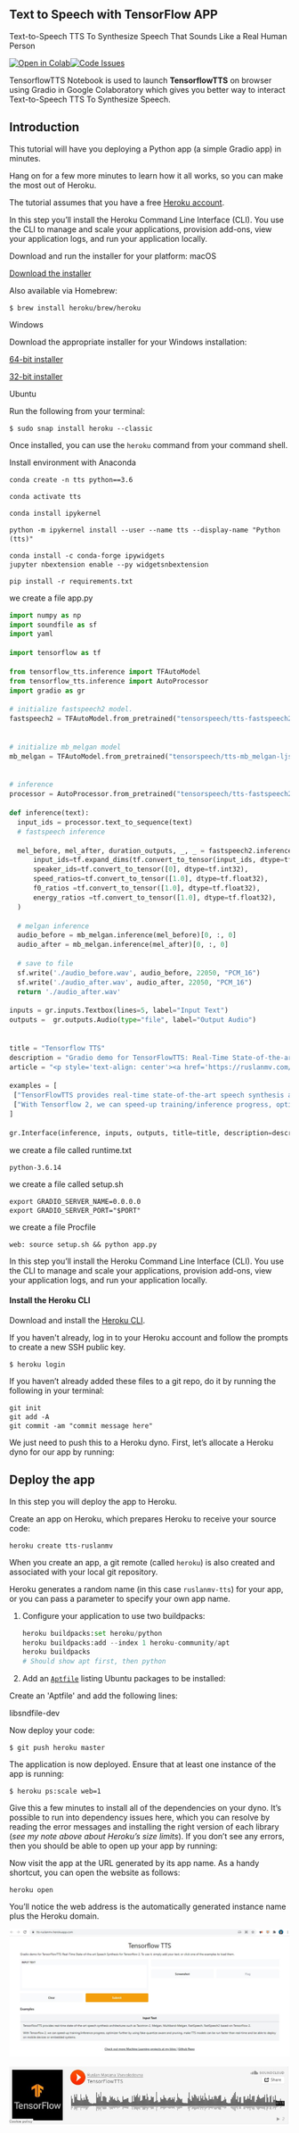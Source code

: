 ## Text to Speech with TensorFlow  APP

Text-to-Speech TTS To Synthesize Speech That Sounds Like a Real Human Person



[![Open in Colab][Colab Badge]](https://colab.research.google.com/github/ruslanmv/TensorflowTTS/blob/master/TensorflowTTS.ipynb)[![Code Issues][Code Issues]](https://github.com/ruslanmv/TensorflowTTS/issues)



TensorflowTTS Notebook is used to launch **TensorflowTTS** on browser using Gradio in Google Colaboratory which gives you better way to interact Text-to-Speech TTS To Synthesize Speech. 

## Introduction

This tutorial will have you deploying a Python app (a simple Gradio app) in minutes.

Hang on for a few more minutes to learn how it all works, so you can make the most out of Heroku.

The tutorial assumes that you have a free [Heroku account](https://signup.heroku.com/signup/dc).

In this step you’ll install the Heroku Command Line Interface (CLI). You use the CLI to manage and scale your applications, provision add-ons, view your application logs, and run your application locally.

Download and run the installer for your platform: macOS

[Download the installer](https://cli-assets.heroku.com/heroku.pkg)

Also available via Homebrew:

```term
$ brew install heroku/brew/heroku
```

Windows

Download the appropriate installer for your Windows installation:

[64-bit installer](https://cli-assets.heroku.com/heroku-x64.exe)

[32-bit installer](https://cli-assets.heroku.com/heroku-x86.exe)

Ubuntu 

Run the following from your terminal:

```term
$ sudo snap install heroku --classic
```

Once installed, you can use the `heroku` command from your command shell.



Install environment with Anaconda



```
conda create -n tts python==3.6
```

```
conda activate tts
```

```
conda install ipykernel
```

```
python -m ipykernel install --user --name tts --display-name "Python (tts)"
```

```
conda install -c conda-forge ipywidgets
jupyter nbextension enable --py widgetsnbextension
```



```
pip install -r requirements.txt
```



we create a file app.py

```python
import numpy as np
import soundfile as sf
import yaml

import tensorflow as tf

from tensorflow_tts.inference import TFAutoModel
from tensorflow_tts.inference import AutoProcessor
import gradio as gr

# initialize fastspeech2 model.
fastspeech2 = TFAutoModel.from_pretrained("tensorspeech/tts-fastspeech2-ljspeech-en")


# initialize mb_melgan model
mb_melgan = TFAutoModel.from_pretrained("tensorspeech/tts-mb_melgan-ljspeech-en")


# inference
processor = AutoProcessor.from_pretrained("tensorspeech/tts-fastspeech2-ljspeech-en")

def inference(text):
  input_ids = processor.text_to_sequence(text)
  # fastspeech inference
  
  mel_before, mel_after, duration_outputs, _, _ = fastspeech2.inference(
      input_ids=tf.expand_dims(tf.convert_to_tensor(input_ids, dtype=tf.int32), 0),
      speaker_ids=tf.convert_to_tensor([0], dtype=tf.int32),
      speed_ratios=tf.convert_to_tensor([1.0], dtype=tf.float32),
      f0_ratios =tf.convert_to_tensor([1.0], dtype=tf.float32),
      energy_ratios =tf.convert_to_tensor([1.0], dtype=tf.float32),
  )

  # melgan inference
  audio_before = mb_melgan.inference(mel_before)[0, :, 0]
  audio_after = mb_melgan.inference(mel_after)[0, :, 0]
  
  # save to file
  sf.write('./audio_before.wav', audio_before, 22050, "PCM_16")
  sf.write('./audio_after.wav', audio_after, 22050, "PCM_16")
  return './audio_after.wav'
  
inputs = gr.inputs.Textbox(lines=5, label="Input Text")
outputs =  gr.outputs.Audio(type="file", label="Output Audio")


title = "Tensorflow TTS"
description = "Gradio demo for TensorFlowTTS: Real-Time State-of-the-art Speech Synthesis for Tensorflow 2. To use it, simply add your text, or click one of the examples to load them."
article = "<p style='text-align: center'><a href='https://ruslanmv.com/'> Check out more Machine Learning projects at my blog </a> | <a href='https://github.com/ruslanmv/TensorFlowTTS'>Github Repo</a></p>"

examples = [
 ["TensorFlowTTS provides real-time state-of-the-art speech synthesis architectures such as Tacotron-2, Melgan, Multiband-Melgan, FastSpeech, FastSpeech2 based-on TensorFlow 2."],
 ["With Tensorflow 2, we can speed-up training/inference progress, optimizer further by using fake-quantize aware and pruning, make TTS models can be run faster than real-time and be able to deploy on mobile devices or embedded systems."]   
]

gr.Interface(inference, inputs, outputs, title=title, description=description, article=article, examples=examples).launch()
```



we create a file called runtime.txt

```
python-3.6.14
```

we create a file called setup.sh

```
export GRADIO_SERVER_NAME=0.0.0.0 
export GRADIO_SERVER_PORT="$PORT"
```

we create a file Procfile

```
web: source setup.sh && python app.py
```



In this step you’ll install the Heroku Command Line Interface (CLI). You use the CLI to manage and scale your applications, provision add-ons, view your application logs, and run your application locally.

#### Install the Heroku CLI

Download and install the [Heroku CLI](https://devcenter.heroku.com/articles/heroku-command-line).

If you haven't already, log in to your Heroku account and follow the prompts to create a new SSH public key.

```
$ heroku login
```





If you haven’t already added these files to a git repo, do it by running the following in your terminal:

```
git init
git add -A
git commit -am "commit message here"
```

We just need to push this to a Heroku dyno. First, let’s allocate a Heroku dyno for our app by running:





## Deploy the app

In this step you will deploy the app to Heroku.

Create an app on Heroku, which prepares Heroku to receive your source code:

```term
heroku create tts-ruslanmv
```

When you create an app, a git remote (called `heroku`) is also created and associated with your local git repository.

Heroku generates a random name (in this case `ruslanmv-tts`) for your app, or you can pass a parameter to specify your own app name.



1. Configure your application to use two buildpacks:

   ```py
   heroku buildpacks:set heroku/python
   heroku buildpacks:add --index 1 heroku-community/apt
   heroku buildpacks
   # Should show apt first, then python
   ```

2. Add an [`Aptfile`](https://github.com/heroku/heroku-buildpack-apt#aptfile) listing Ubuntu packages to be installed:



Create an 'Aptfile' and add the following lines:



libsndfile-dev



Now deploy your code:

```term
$ git push heroku master
```

The application is now deployed. Ensure that at least one instance of the app is running:

```term
$ heroku ps:scale web=1
```

Give this a few minutes to install all of the dependencies on your dyno. It’s possible to run into dependency issues here, which you can resolve by reading the error messages and installing the right version of each library (*see my note above about Heroku’s size limits*). If you don’t see any errors, then you should be able to open up your app by running:



Now visit the app at the URL generated by its app name. As a handy shortcut, you can open the website as follows:

```
heroku open
```

 You’ll notice the web address is the automatically generated instance name plus the Heroku domain.

[![](./assets/images/posts/README/11-1629670848054.jpg)](https://tts-ruslanmv.herokuapp.com/)



[![](./assets/images/posts/README/image2.jpg)](https://soundcloud.com/ruslanmv/tensorflowtts)





[Colab Badge]:          https://colab.research.google.com/assets/colab-badge.svg
[License-Badge]:        https://img.shields.io/badge/License-MIT-blue.svg
[Notebook]:             https://colab.research.google.com/github/ruslanmv/TensorflowTTS/blob/master/TensorflowTTS.ipynb
[Warning]:              https://img.shields.io/badge/Warning-red
[Code Issues]:          https://img.shields.io/github/issues/ruslanmv/TensorflowTTS/label=Issues